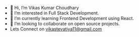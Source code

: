 - 👋 Hi, I’m Vikas Kumar Choudhary
- 👀 I’m interested in Full Stack Development.
- 🌱 I’m currently learning Frontend Development using React.
- 💞️ I’m looking to collaborate on open source projects.
- Lets Connect on vikastevatiya11@gmail.com

<!---
vikas1683/vikas1683 is a ✨ special ✨ repository because its `README.md` (this file) appears on your GitHub profile.
You can click the Preview link to take a look at your changes.
--->
